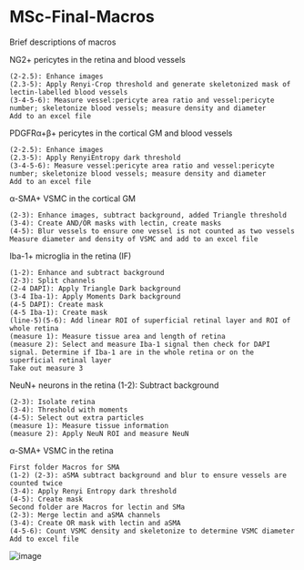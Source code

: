 # MSc-Final-Macros

Brief descriptions of macros

NG2+ pericytes in the retina and blood vessels

	(2-2.5): Enhance images 
	(2.3-5): Apply Renyi-Crop threshold and generate skeletonized mask of lectin-labelled blood vessels 
	(3-4-5-6): Measure vessel:pericyte area ratio and vessel:pericyte number; skeletonize blood vessels; measure density and diameter 
	Add to an excel file 

PDGFRα+β+ pericytes in the cortical GM and blood vessels

	(2-2.5): Enhance images 
	(2.3-5): Apply RenyiEntropy dark threshold 
	(3-4-5-6): Measure vessel:pericyte area ratio and vessel:pericyte number; skeletonize blood vessels; measure density and diameter 
	Add to an excel file 

α-SMA+ VSMC in the cortical GM

	(2-3): Enhance images, subtract background, added Triangle threshold 
	(3-4): Create AND/OR masks with lectin, create masks 
	(4-5): Blur vessels to ensure one vessel is not counted as two vessels 
	Measure diameter and density of VSMC and add to an excel file 

Iba-1+ microglia in the retina (IF)

	(1-2): Enhance and subtract background 
	(2-3): Split channels 
	(2-4 DAPI): Apply Triangle Dark background 
	(3-4 Iba-1): Apply Moments Dark background 
	(4-5 DAPI): Create mask 
	(4-5 Iba-1): Create mask 
	(line-5)(5-6): Add linear ROI of superficial retinal layer and ROI of whole retina
	(measure 1): Measure tissue area and length of retina 
	(measure 2): Select and measure Iba-1 signal then check for DAPI signal. Determine if Iba-1 are in the whole retina or on the superficial retinal layer 
	Take out measure 3 

NeuN+ neurons in the retina 
	(1-2): Subtract background 

	(2-3): Isolate retina 
	(3-4): Threshold with moments 
	(4-5): Select out extra particles 
	(measure 1): Measure tissue information 
	(measure 2): Apply NeuN ROI and measure NeuN 

α-SMA+ VSMC in the retina 

	First folder Macros for SMA 
	(1-2) (2-3): aSMA subtract background and blur to ensure vessels are counted twice 
	(3-4): Apply Renyi Entropy dark threshold 
	(4-5): Create mask 
	Second folder are Macros for lectin and SMa 
	(2-3): Merge lectin and aSMA channels 
	(3-4): Create OR mask with lectin and aSMA 
	(4-5-6): Count VSMC density and skeletonize to determine VSMC diameter 
	Add to excel file 
 
![image](https://github.com/caseychertavian/MSc-Final-Macros/assets/143603526/015b06e2-6c91-436e-b55e-7f229e5c074c)
